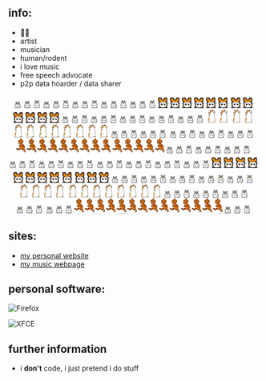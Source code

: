 ## info:
- 🐹🐭
- artist
- musician
- human/rodent
- i love music
- free speech advocate
- p2p data hoarder / data sharer

![hampsterdance](media/hampsterdance.gif)

## sites:
- [my personal website](https://bvbianca.neocities.org)
- [my music webpage](https://bvbianca.bandcamp.com)

## personal software:

![Firefox](https://img.shields.io/badge/Firefox-FF7139?style=for-the-badge&logo=Firefox-Browser&logoColor=white)

![XFCE](https://img.shields.io/badge/XFCE-%232284F2.svg?style=for-the-badge&logo=xfce&logoColor=white)

## further information
- i **don't** code, i just pretend i do stuff
